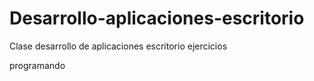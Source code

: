 # Desarrollo-aplicaciones-escritorio
Clase desarrollo de aplicaciones escritorio ejercicios

programando